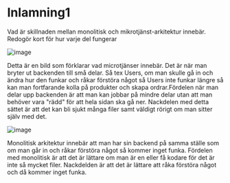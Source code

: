 # Inlamning1

 Vad är skillnaden mellan monolitisk och mikrotjänst-arkitektur innebär. Redogör kort
  för hur varje del fungerar
  
  ![image](https://user-images.githubusercontent.com/89379222/204225077-934247d0-8563-4be4-8022-bdd289dfcc42.png)
  
  Detta är en bild som förklarar vad microtjänser innebär. Det är när man bryter ut backenden till små delar. Så tex Users, om man skulle gå in och ändra hur den funkar och råkar förstöra något så Users inte funkar längre så kan man fortfarande kolla på produkter och skapa ordrar.Fördelen när man delar upp backenden är att man kan jobbar på mindre delar utan att man behöver vara "rädd" för att hela sidan ska gå ner.  Nackdelen med detta sättet är att det kan bli sjukt många filer samt väldigt rörigt om man sitter själv med det. 
  
  ![image](https://user-images.githubusercontent.com/89379222/204226112-3a82ab5d-846d-426e-af96-53f4c1e85ed2.png)
  
  Monolitisk arkitektur innebär att man har sin backend på samma ställe som om man går in och råkar förstöra något så kommer inget funka. Fördelen med monolitisk är att det är lättare om man är en eller få kodare för det är inte så mycket filer. Nackdelden är att det är lättare att råka förstöra något och då kommer inget funka.
